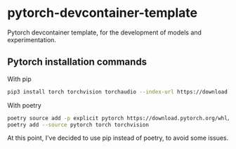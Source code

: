 # pytorch-devcontainer-template
Pytorch devcontainer template, for the development of models and experimentation.

## Pytorch installation commands

With pip

```bash
pip3 install torch torchvision torchaudio --index-url https://download.pytorch.org/whl/nightly/cpu
```

With poetry 
```bash
poetry source add -p explicit pytorch https://download.pytorch.org/whl/cpu
poetry add --source pytorch torch torchvision
```

At this point, I've decided to use pip instead of poetry, to avoid some issues.